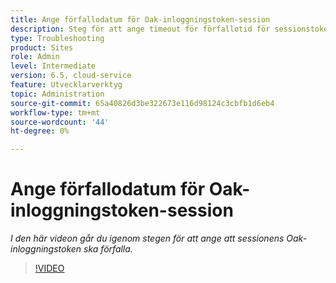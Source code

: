```yaml
---
title: Ange förfallodatum för Oak-inloggningstoken-session
description: Steg för att ange timeout för förfallotid för sessionstoken för ekningstyp
type: Troubleshooting
product: Sites
role: Admin
level: Intermediate
version: 6.5, cloud-service
feature: Utvecklarverktyg
topic: Administration
source-git-commit: 65a40826d3be322673e116d98124c3cbfb1d6eb4
workflow-type: tm+mt
source-wordcount: '44'
ht-degree: 0%

---
```


# Ange förfallodatum för Oak-inloggningstoken-session

*I den här videon går du igenom stegen för att ange att sessionens Oak-inloggningstoken ska förfalla.*

>[!VIDEO](https://video.tv.adobe.com/v/335468?quality=9&learn=on)
